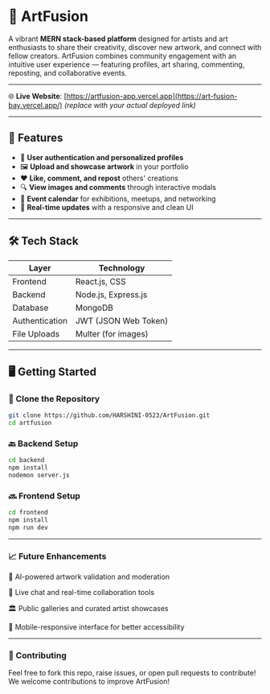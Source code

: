 # 🎨 ArtFusion

A vibrant **MERN stack-based platform** designed for artists and art enthusiasts to share their creativity, discover new artwork, and connect with fellow creators. ArtFusion combines community engagement with an intuitive user experience — featuring profiles, art sharing, commenting, reposting, and collaborative events.

---

🌐 **Live Website**: [https://artfusion-app.vercel.app](https://art-fusion-bay.vercel.app/) *(replace with your actual deployed link)*

---

## 🚀 Features

- 🔐 **User authentication and personalized profiles**
- 🖼️ **Upload and showcase artwork** in your portfolio
- ❤️ **Like, comment, and repost** others' creations
- 🔍 **View images and comments** through interactive modals
- 📅 **Event calendar** for exhibitions, meetups, and networking
- 🔄 **Real-time updates** with a responsive and clean UI

---

## 🛠 Tech Stack

| Layer        | Technology             |
|--------------|-------------------------|
| Frontend     | React.js, CSS           |
| Backend      | Node.js, Express.js     |
| Database     | MongoDB                 |
| Authentication | JWT (JSON Web Token) |
| File Uploads | Multer (for images)     |

---

## 🖥️ Getting Started

### 🔧 Clone the Repository
```bash
git clone https://github.com/HARSHINI-0523/ArtFusion.git
cd artfusion
```

### 🔙 Backend Setup
```bash
cd backend
npm install
nodemon server.js
```

### 🔜 Frontend Setup
```bash
cd frontend
npm install
npm run dev
```

---

### 📈 Future Enhancements
🎨 AI-powered artwork validation and moderation

💬 Live chat and real-time collaboration tools

🏛️ Public galleries and curated artist showcases

📱 Mobile-responsive interface for better accessibility

---

### 🤝 Contributing
Feel free to fork this repo, raise issues, or open pull requests to contribute!
We welcome contributions to improve ArtFusion!
